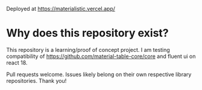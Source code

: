 Deployed at https://materialistic.vercel.app/

# Why does this repository exist? 

This repository is a learning/proof of concept project.
I am testing compatibility of https://github.com/material-table-core/core and fluent ui on react 18.

Pull requests welcome. 
Issues likely belong on their own respective library repositories.
Thank you!

